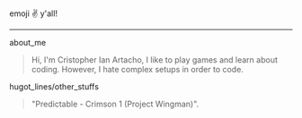 emoji :v: y'all!
***
about_me
>  Hi, I'm Cristopher Ian Artacho, I like to play games and learn about coding. However, I hate complex setups in order to code.

hugot_lines/other_stuffs
> "Predictable - Crimson 1 (Project Wingman)".
